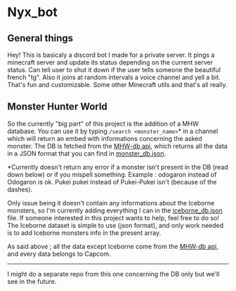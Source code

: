 # Nyx_bot

## General things
Hey! This is basicaly a discord bot I made for a private server.
It pings a minecraft server and update its status depending on the current server status.
Can tell user to shut it down if the user tells someone the beautiful french "tg".
Also it joins at random intervals a voice channel and yell a bit. That's fun and customizable.
Some other Minecraft utils and that's all really.

## Monster Hunter World
So the currently "big part" of this project is the addition of a MHW database. You can use it by typing `/search <monster_name>`* in a channel which will return an embed with informations concerning the asked monster. The DB is fetched from the [MHW-db api](https://docs.mhw-db.com/), which returns all the data in a JSON format that you can find in [monster_db.json](./monster_db.json).

*Currently doesn't return any error if a monster isn't present in the DB (read down below) or if you mispell something. Example : odogaron instead of Odogaron is ok. Pukei pukei instead of Pukei-Pukei isn't (because of the dashes).

Only issue being it doesn't contain any informations about the Iceborne monsters, so I'm currently adding everything I can in the [iceborne_db.json](./iceborne_db.json) file.
If someone interested in this project wants to help, feel free to do so! The Iceborne dataset is simple to use (json format), and only work needed is to add Iceborne monsters info in the present array.

As said above ; all the data except Iceborne come from the [MHW-db api](https://docs.mhw-db.com/), and every data belongs to Capcom.

---

I might do a separate repo from this one concerning the DB only but we'll see in the future.
